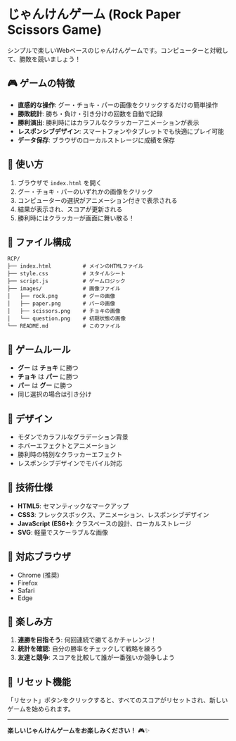 # じゃんけんゲーム (Rock Paper Scissors Game)

シンプルで楽しいWebベースのじゃんけんゲームです。コンピューターと対戦して、勝敗を競いましょう！

## 🎮 ゲームの特徴

- **直感的な操作**: グー・チョキ・パーの画像をクリックするだけの簡単操作
- **勝敗統計**: 勝ち・負け・引き分けの回数を自動で記録
- **勝利演出**: 勝利時にはカラフルなクラッカーアニメーションが表示
- **レスポンシブデザイン**: スマートフォンやタブレットでも快適にプレイ可能
- **データ保存**: ブラウザのローカルストレージに成績を保存

## 🚀 使い方

1. ブラウザで `index.html` を開く
2. グー・チョキ・パーのいずれかの画像をクリック
3. コンピューターの選択がアニメーション付きで表示される
4. 結果が表示され、スコアが更新される
5. 勝利時にはクラッカーが画面に舞い散る！

## 📁 ファイル構成

```
RCP/
├── index.html          # メインのHTMLファイル
├── style.css           # スタイルシート
├── script.js           # ゲームロジック
├── images/             # 画像ファイル
│   ├── rock.png        # グーの画像
│   ├── paper.png       # パーの画像
│   ├── scissors.png    # チョキの画像
│   └── question.png    # 初期状態の画像
└── README.md           # このファイル
```

## 🎯 ゲームルール

- **グー** は **チョキ** に勝つ
- **チョキ** は **パー** に勝つ
- **パー** は **グー** に勝つ
- 同じ選択の場合は引き分け

## 🎨 デザイン

- モダンでカラフルなグラデーション背景
- ホバーエフェクトとアニメーション
- 勝利時の特別なクラッカーエフェクト
- レスポンシブデザインでモバイル対応

## 🔧 技術仕様

- **HTML5**: セマンティックなマークアップ
- **CSS3**: フレックスボックス、アニメーション、レスポンシブデザイン
- **JavaScript (ES6+)**: クラスベースの設計、ローカルストレージ
- **SVG**: 軽量でスケーラブルな画像

## 📱 対応ブラウザ

- Chrome (推奨)
- Firefox
- Safari
- Edge

## 🎉 楽しみ方

1. **連勝を目指そう**: 何回連続で勝てるかチャレンジ！
2. **統計を確認**: 自分の勝率をチェックして戦略を練ろう
3. **友達と競争**: スコアを比較して誰が一番強いか競争しよう

## 🔄 リセット機能

「リセット」ボタンをクリックすると、すべてのスコアがリセットされ、新しいゲームを始められます。

---

**楽しいじゃんけんゲームをお楽しみください！** 🎮✨